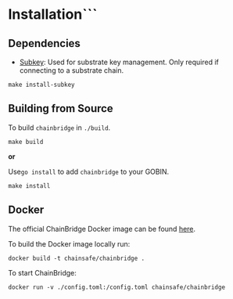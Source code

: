 # Installation```

## Dependencies

- [Subkey](https://github.com/paritytech/substrate): 
Used for substrate key management. Only required if connecting to a substrate chain.

```
make install-subkey
```


## Building from Source

To build `chainbridge` in `./build`.
```
make build
```

**or**

Use`go install` to add `chainbridge` to your GOBIN.

```
make install
```

## Docker

The official ChainBridge Docker image can be found [here](https://hub.docker.com/r/chainsafe/chainbridge).

To build the Docker image locally run: 

```
docker build -t chainsafe/chainbridge .
```

To start ChainBridge:

```
docker run -v ./config.toml:/config.toml chainsafe/chainbridge